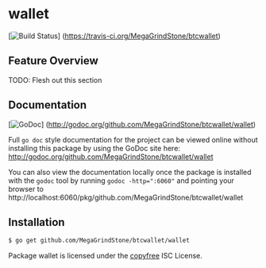 wallet
======

[![Build Status](https://travis-ci.org/MegaGrindStone/btcwallet.png?branch=master)]
(https://travis-ci.org/MegaGrindStone/btcwallet)

## Feature Overview

TODO: Flesh out this section

## Documentation

[![GoDoc](https://godoc.org/github.com/MegaGrindStone/btcwallet/wallet?status.png)]
(http://godoc.org/github.com/MegaGrindStone/btcwallet/wallet)

Full `go doc` style documentation for the project can be viewed online without
installing this package by using the GoDoc site here:
http://godoc.org/github.com/MegaGrindStone/btcwallet/wallet

You can also view the documentation locally once the package is installed with
the `godoc` tool by running `godoc -http=":6060"` and pointing your browser to
http://localhost:6060/pkg/github.com/MegaGrindStone/btcwallet/wallet

## Installation

```bash
$ go get github.com/MegaGrindStone/btcwallet/wallet
```

Package wallet is licensed under the [copyfree](http://copyfree.org) ISC
License.
